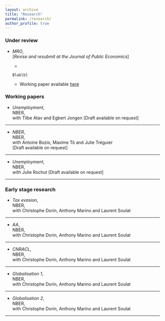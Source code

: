 ```yaml
---
layout: archive
title: "Research"
permalink: /research/
author_profile: true
---
```



### Under review

- *MRO*,  
[*Revise and resubmit at the Journal of Public Economics*]

    -  
    ```
    Blablbl
    ```
    - Working paper available [here](http://simonrabate.github.io/files/cv_en.pdf)


### Working papers

- *Unemployment*,  
NBER,   
with Tilbe Atav and Egbert Jongen
[Draft available on request]

___

- *NBER*,  
NBER,   
with Antoine Bozio, Maxime Tô and Julie Tréguier  
[Draft available on request]


___

- *Unemployment*,  
NBER,   
with Julie Rochut
[Draft available on request]
___


### Early stage research

- *Tax evasion*,  
NBER,   
with Christophe Dorin, Anthony Marino and Laurent Soulat
___

- *AA*,  
NBER,   
with Christophe Dorin, Anthony Marino and Laurent Soulat
___

- *CNRACL*,  
NBER,   
with Christophe Dorin, Anthony Marino and Laurent Soulat
___

- *Globalisation 1*,  
NBER,   
with Christophe Dorin, Anthony Marino and Laurent Soulat
___

- *Globalisation 2*,  
NBER,   
with Christophe Dorin, Anthony Marino and Laurent Soulat
___

